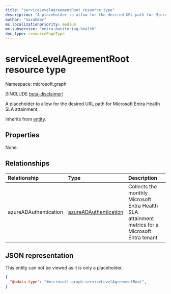```yaml
---
title: "serviceLevelAgreementRoot resource type"
description: "A placeholder to allow for the desired URL path for Microsoft Entra Health SLA attainment."
author: "SarahBar"
ms.localizationpriority: medium
ms.subservice: "entra-monitoring-health"
doc_type: resourcePageType
---
```


# serviceLevelAgreementRoot resource type

Namespace: microsoft.graph

[!INCLUDE [beta-disclaimer](../../includes/beta-disclaimer.md)]

A placeholder to allow for the desired URL path for Microsoft Entra Health SLA attainment.

Inherits from [entity](../resources/entity.md).

## Properties
None.

## Relationships
|Relationship|Type|Description|
|:---|:---|:---|
|azureADAuthentication|[azureADAuthentication](../resources/azureadauthentication.md)|Collects the monthly Microsoft Entra Health SLA attainment metrics for a Microsoft Entra tenant.|

## JSON representation
This entity can not be viewed as it is only a placeholder.
<!-- {
  "blockType": "resource",
  "@odata.type": "microsoft.graph.serviceLevelAgreementRoot",
  "baseType": "microsoft.graph.entity",
  "openType": false
}
-->
``` json
{
  "@odata.type": "#microsoft.graph.serviceLevelAgreementRoot",
}
```
